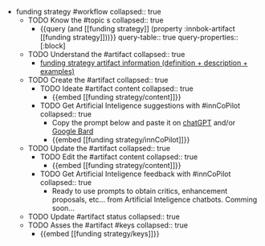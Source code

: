 
- funding strategy #workflow
   collapsed:: true
  - TODO Know the #topic s
    collapsed:: true
    - {{query (and [[funding strategy]] (property :innbok-artifact [[funding strategy]]))}}
      query-table:: true
      query-properties:: [:block]
  - TODO Understand the #artifact
    collapsed:: true
    - [funding strategy artifact information (definition + description + examples)](https://go.innbok.com/#/page/innBoK%2Ffunding-strategy%2Finfo)
  - TODO Create the #artifact
     collapsed:: true
    - TODO Ideate #artifact content
      collapsed:: true
      - {{embed [[funding strategy/content]]}}
    - TODO Get Artificial Inteligence suggestions with #innCoPilot
      collapsed:: true
      - Copy the prompt below and paste it on [chatGPT](https://chat.openai.com) and/or [Google Bard](https://bard.google.com/chat)
      - {{embed [[funding strategy/innCoPilot]]}}
  - TODO Update the #artifact
    collapsed:: true
    - TODO Edit the #artifact content
     collapsed:: true
      - {{embed [[funding strategy/content]]}}
    - TODO Get Artificial Inteligence feedback with #innCoPilot
      collapsed:: true
      - Ready to use prompts to obtain critics, enhancement proposals, etc... from Artificial Inteligence chatbots. Comming soon...
  - TODO Update #artifact status
    collapsed:: true
  - TODO Asses the #artifact #keys
    collapsed:: true
    - {{embed [[funding strategy/keys]]}}



